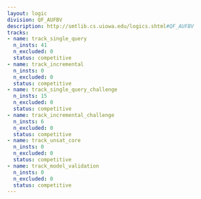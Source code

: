 ```yaml
---
layout: logic
division: QF_AUFBV
description: http://smtlib.cs.uiowa.edu/logics.shtml#QF_AUFBV
tracks:
- name: track_single_query
  n_insts: 41
  n_excluded: 0
  status: competitive
- name: track_incremental
  n_insts: 0
  n_excluded: 0
  status: competitive
- name: track_single_query_challenge
  n_insts: 15
  n_excluded: 0
  status: competitive
- name: track_incremental_challenge
  n_insts: 6
  n_excluded: 0
  status: competitive
- name: track_unsat_core
  n_insts: 0
  n_excluded: 0
  status: competitive
- name: track_model_validation
  n_insts: 0
  n_excluded: 0
  status: competitive
---
```

